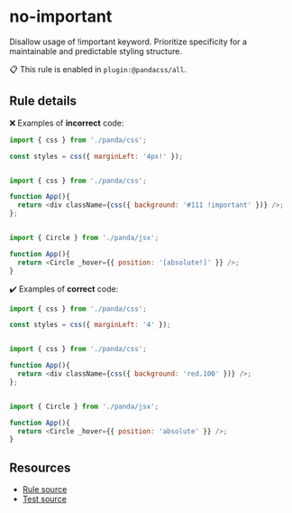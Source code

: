 [//]: # (This file is generated by eslint-docgen. Do not edit it directly.)

# no-important

Disallow usage of !important keyword. Prioritize specificity for a maintainable and predictable styling structure.

📋 This rule is enabled in `plugin:@pandacss/all`.

## Rule details

❌ Examples of **incorrect** code:
```js
import { css } from './panda/css';

const styles = css({ marginLeft: '4px!' });
```
```js

import { css } from './panda/css';

function App(){
  return <div className={css({ background: '#111 !important' })} />;
};
```
```js

import { Circle } from './panda/jsx';

function App(){
  return <Circle _hover={{ position: '[absolute!]' }} />;
}
```

✔️ Examples of **correct** code:
```js
import { css } from './panda/css';

const styles = css({ marginLeft: '4' });
```
```js

import { css } from './panda/css';

function App(){
  return <div className={css({ background: 'red.100' })} />;
};
```
```js

import { Circle } from './panda/jsx';

function App(){
  return <Circle _hover={{ position: 'absolute' }} />;
}
```

## Resources

* [Rule source](/plugin/src/rules/no-important.ts)
* [Test source](/plugin/tests/no-important.test.ts)

